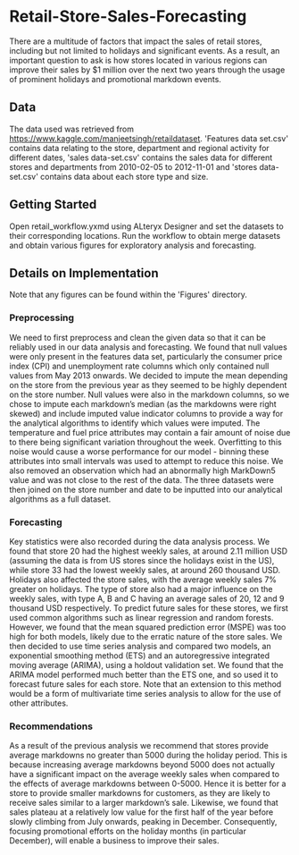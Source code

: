 # Retail-Store-Sales-Forecasting
There are a multitude of factors that impact the sales of retail stores, including but not limited to holidays and significant events. As a result, an important question to ask is how stores located in various regions can improve their sales by $1 million over the next two years through the usage of prominent holidays and promotional markdown events. 

## Data
The data used was retrieved from https://www.kaggle.com/manjeetsingh/retaildataset. 'Features data set.csv' contains data relating to the store, department and regional activity for different dates, 'sales data-set.csv' contains the sales data for different stores and departments from 2010-02-05 to 2012-11-01 and 'stores data-set.csv' contains data about each store type and size.

## Getting Started
Open retail_workflow.yxmd using ALteryx Designer and set the datasets to their corresponding locations. Run the workflow to obtain merge datasets and obtain various figures for exploratory analysis and forecasting.

## Details on Implementation
Note that any figures can be found within the 'Figures' directory.
### Preprocessing
We need to first preprocess and clean the given data so that it can be reliably used in our data analysis and forecasting. We found that null values were only present in the features data set, particularly the consumer price index (CPI) and unemployment rate columns which only contained null values from May 2013 onwards. We decided to impute the mean depending on the store from the previous year as they seemed to be highly dependent on the store number. Null values were also in the markdown columns, so we chose to impute each markdown’s median (as the markdowns were right skewed) and include imputed value indicator columns to provide a way for the analytical algorithms to identify which values were imputed. The temperature and fuel price attributes may contain a fair amount of noise due to there being significant variation throughout the week. Overfitting to this noise would cause a worse performance for our model - binning these attributes into small intervals was used to attempt to reduce this noise. We also removed an observation which had an abnormally high MarkDown5 value and was not close to the rest of the data. The three datasets were then joined on the store number and date to be inputted into our analytical algorithms as a full dataset.

### Forecasting
Key statistics were also recorded during the data analysis process. We found that store 20 had the highest weekly sales, at around 2.11 million USD (assuming the data is from US stores since the holidays exist in the US), while store 33 had the lowest weekly sales, at around 260 thousand USD. Holidays also affected the store sales, with the average weekly sales 7% greater on holidays. The type of store also had a major influence on the weekly sales, with type A, B and C having an average sales of 20, 12 and 9 thousand USD respectively. To predict future sales for these stores, we first used common algorithms such as linear regression and random forests. However, we found that the mean squared prediction error (MSPE) was too high for both models, likely due to the erratic nature of the store sales. We then decided to use time series analysis and compared two models, an exponential smoothing method (ETS) and an autoregressive integrated moving average (ARIMA), using a holdout validation set. We found that the ARIMA model performed much better than the ETS one, and so used it to forecast future sales for each store. Note that an extension to this method would be a form of multivariate time series analysis to allow for the use of other attributes.

### Recommendations
As a result of the previous analysis we recommend that stores provide average markdowns no greater than 5000 during the holiday period. This is because increasing average markdowns beyond 5000 does not actually have a significant impact on the average weekly sales when compared to the effects of average markdowns between 0-5000.  Hence it is better for a store to provide smaller markdowns for customers, as they are likely to receive sales similar to a larger markdown’s sale. Likewise, we found that sales plateau at a relatively low value for the first half of the year before slowly climbing from July onwards, peaking in December. Consequently, focusing promotional efforts on the holiday months (in particular December), will enable a business to improve their sales.
